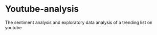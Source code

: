 # Youtube-analysis
The sentiment analysis and exploratory data analysis of a trending list on youtube

